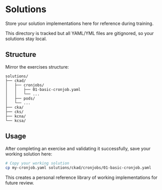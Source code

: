 # Solutions

Store your solution implementations here for reference during training.

This directory is tracked but all YAML/YML files are gitignored, so your solutions stay local.

## Structure

Mirror the exercises structure:

```text
solutions/
├── ckad/
│   ├── cronjobs/
│   │   ├── 01-basic-cronjob.yaml
│   │   └── ...
│   ├── pods/
│   └── ...
├── cka/
├── cks/
├── kcna/
└── kcsa/
```

## Usage

After completing an exercise and validating it successfully, save your working solution here:

```bash
# Copy your working solution
cp my-cronjob.yaml solutions/ckad/cronjobs/01-basic-cronjob.yaml
```

This creates a personal reference library of working implementations for future review.
